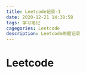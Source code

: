 ```yaml
---
title: Leetcode记录-1
date: 2020-12-21 14:38:58
tags: 学习笔记
cagegories: Leetcode
description: Leetcode刷题记录
---
```


# Leetcode

